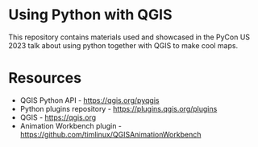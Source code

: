 # Using Python with QGIS 
This repository contains materials used and showcased in the PyCon US 2023 talk about
using python together with QGIS to make cool maps.


# Resources 
- QGIS Python API - https://qgis.org/pyqgis
- Python plugins repository -  https://plugins.qgis.org/plugins
- QGIS - https://qgis.org
- Animation Workbench plugin - https://github.com/timlinux/QGISAnimationWorkbench